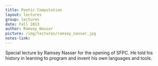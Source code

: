 ```yaml
---
title: Poetic Computation
layout: lectures
group: lectures
date: Fall 2013
author: Ramsey Nasser
picture: /img/lectures/ramsey_nasser.jpg
notes-link:
---
```

Special lecture by Ramsey Nasser for the opening of SFPC. He told his history in learning to program and invent his own languages and tools.